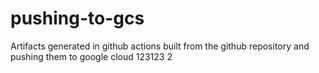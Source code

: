 # pushing-to-gcs
Artifacts generated in github actions built from the github repository and pushing them to google cloud
123123
2
